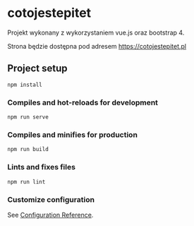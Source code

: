 # cotojestepitet

Projekt wykonany z wykorzystaniem vue.js oraz bootstrap 4.

Strona będzie dostępna pod adresem https://cotojestepitet.pl

## Project setup
```
npm install
```

### Compiles and hot-reloads for development
```
npm run serve
```

### Compiles and minifies for production
```
npm run build
```

### Lints and fixes files
```
npm run lint
```

### Customize configuration
See [Configuration Reference](https://cli.vuejs.org/config/).
